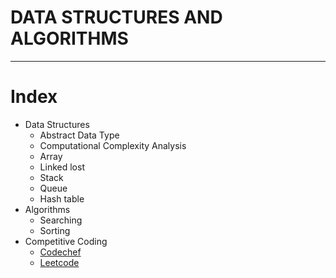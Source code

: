 # DATA STRUCTURES AND ALGORITHMS
<hr>

# Index

- Data Structures
    - Abstract Data Type
    - Computational Complexity Analysis
    - Array
    - Linked lost
    - Stack
    - Queue
    - Hash table
- Algorithms
    - Searching
    - Sorting
- Competitive Coding
    - [Codechef](https://github.com/ramanaditya/data-structure-and-algorithms#abstract-data-type)
    - [Leetcode](https://github.com/ramanaditya/data-structure-and-algorithms/tree/master/leetcode)

